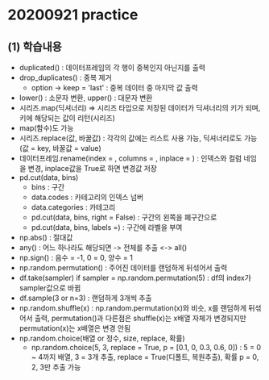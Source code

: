 # 20200921 practice



## (1) 학습내용

- duplicated() : 데이터프레임의 각 행이 중복인지 아닌지를 출력
- drop_duplicates() : 중복 제거
  - option -> keep = 'last' : 중복 데이터 중 마지막 값 출력
- lower() : 소문자 변환,    upper() : 대문자 변환
- 시리즈.map(딕셔너리) => 시리즈 타입으로 저장된 데이터가 딕셔너리의 키가 되며, 키에 해당되는 값이 리턴(시리즈)
- map(함수)도 가능
- 시리즈.replace(값, 바꿀값) : 각각의 값에는 리스트 사용 가능, 딕셔너리로도 가능(값 = key, 바꿀값 = value)
- 데이터프레임.rename(index = , columns = , inplace = ) : 인덱스와 컬럼 네임을 변경, inplace값을 True로 하면 변경값 저장
- pd.cut(data, bins)
  - bins : 구간
  - data.codes : 카테고리의 인덱스 넘버
  - data.categories : 카테고리
  - pd.cut(data, bins, right = False) : 구간의 왼쪽을 폐구간으로
  - pd.cut(data, bins, labels =) : 구간에 라벨을 부여
- np.abs() : 절대값
- any() : 어느 하나라도 해당되면 -> 전체를 추출 <-> all()
- np.sign() : 음수 = -1, 0 = 0, 양수 = 1
- np.random.permutation() : 주어진 데이터를 랜덤하게 뒤섞어서 출력
- df.take(sampler) if sampler = np.random.permutation(5) : df의 index가 sampler값으로 바뀜
- df.sample(3 or n=3) : 랜덤하게 3개씩 추출
- np.random.shuffle(x) : np.random.permutation(x)와 비슷, x를 랜덤하게 뒤섞어서 출력, permutation()과 다른점은 shuffle(x)는 x배열 자체가 변경되지만 permutation(x)는 x배열은 변경 안됨
- np.random.choice(배열 or 정수, size, replace, 확률) 
  - np.random.choice(5, 3, replace = True, p = [0.1, 0, 0.3, 0.6, 0]) : 5 = 0 ~ 4까지 배열, 3 = 3개 추출, replace = True(디폴트, 복원추출), 확률 p = 0, 2, 3만 추출 가능